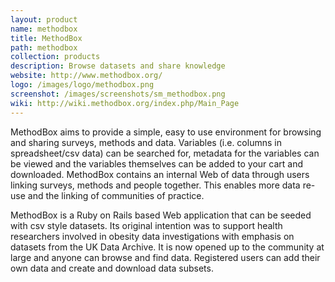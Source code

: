 ```yaml
---
layout: product
name: methodbox
title: MethodBox
path: methodbox
collection: products
description: Browse datasets and share knowledge
website: http://www.methodbox.org/
logo: /images/logo/methodbox.png
screenshot: /images/screenshots/sm_methodbox.png
wiki: http://wiki.methodbox.org/index.php/Main_Page
---
```


MethodBox aims to provide a simple, easy to use environment for browsing and sharing surveys, methods and data. Variables (i.e. columns in spreadsheet/csv data) can be searched for, metadata for the variables can be viewed and the variables themselves can be added to your cart and downloaded. MethodBox contains an internal Web of data through users linking surveys, methods and people together. This enables more data re-use and the linking of communities of practice.

MethodBox is a Ruby on Rails based Web application that can be seeded with csv style datasets. Its original intention was to support health researchers involved in obesity data investigations with emphasis on datasets from the UK Data Archive. It is now opened up to the community at large and anyone can browse and find data. Registered users can add their own data and create and download data subsets.